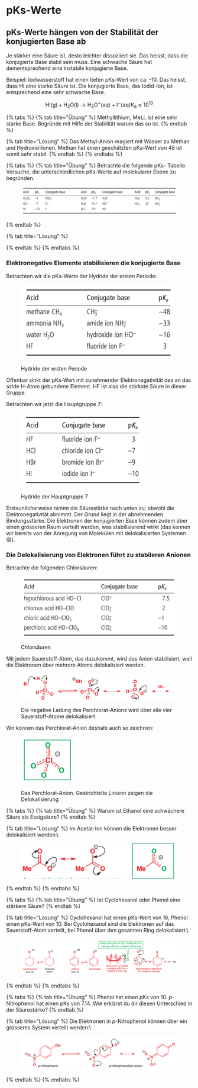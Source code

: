 # pKs-Werte

## pKs-Werte hängen von der Stabilität der konjugierten Base ab

Je stärker eine Säure ist, desto leichter dissoziiert sie. Das heisst, dass die konjugierte Base stabil sein muss. Eine schwache Säure hat dementsprechend eine instabile konjugierte Base.

Beispiel: Iodwasserstoff hat einen tiefen pKs-Wert von ca. -10. Das heisst, dass HI eine starke Säure ist. Die konjugierte Base, das Iodid-Ion, ist entsprechend eine sehr schwache Base.

$$
\mathrm{HI}(\mathrm{g})+\mathrm{H}_2 \mathrm{O}(\mathrm{l}) \rightarrow \mathrm{H}_3 \mathrm{O}^{+}(\mathrm{aq})+\mathrm{I}^{-}(\mathrm{aq}) K_{\mathrm{a}} \approx 10^{10}
$$

{% tabs %}
{% tab title="Übung" %}
Methyllithium, MeLi, ist eine sehr starke Base. Begründe mit Hilfe der Stabilität warum das so ist.
{% endtab %}

{% tab title="Lösung" %}
Das Methyl-Anion reagiert mit Wasser zu Methan und Hydroxid-Ionen. Methan hat einen geschätzten pKa-Wert von 48 ist somit sehr stabil.
{% endtab %}
{% endtabs %}

{% tabs %}
{% tab title="Übung" %}
Betrachte die folgende pKs- Tabelle. Versuche, die unterschiedlichen pKs-Werte auf molekularer Ebene zu begründen.

<figure><img src="../.gitbook/assets/image (8) (1).png" alt=""><figcaption></figcaption></figure>
{% endtab %}

{% tab title="Lösung" %}

{% endtab %}
{% endtabs %}

### Elektronegative Elemente stabilisieren die konjugierte Base

Betrachten wir die pKs-Werte der Hydride der ersten Periode:

<figure><img src="../.gitbook/assets/image (1) (1) (1) (1).png" alt=""><figcaption><p>Hydride der ersten Periode</p></figcaption></figure>

Offenbar sinkt der pKs-Wert mit zunehmender Elektronegativität des an das azide H-Atom gebundene Element. HF ist also die stärkste Säure in dieser Gruppe.

Betrachten wir jetzt die Hauptgruppe 7:

<figure><img src="../.gitbook/assets/image (14) (1).png" alt=""><figcaption><p>Hydride der Hauptgruppe 7</p></figcaption></figure>

Erstaunlicherweise nimmt die Säurestärke nach unten zu, obwohl die Elektronegativität abnimmt. Der Grund liegt in der abnehmenden Bindungsstärke. Die Elektronen der konjugierten Base können zudem über einen grösseren Raum verteilt werden, was stabilisierend wirkt (das kennen wir bereits von der Anregung von Molekülen mit delokalisierten Systemen :smile:).

### Die Delokalisierung von Elektronen führt zu stabileren Anionen

Betrachte die folgenden Chlorsäuren:

<figure><img src="../.gitbook/assets/image (20).png" alt=""><figcaption><p>Chlorsäuren</p></figcaption></figure>

Mit jedem Sauerstoff-Atom, das dazukommt, wird das Anion stabilisiert, weil die Elektronen über mehrere Atome delokalisiert werden.

<figure><img src="../.gitbook/assets/image (17).png" alt=""><figcaption><p>Die negative Ladung des Perchlorat-Anions wird über alle vier Sauerstoff-Atome delokalisiert</p></figcaption></figure>

Wir können das Perchlorat-Anion deshalb auch so zeichnen:

<figure><img src="../.gitbook/assets/image (29).png" alt=""><figcaption><p>Das Perchlorat-Anion. Gestrichtelte Linienn zeigen die Delokalisierung</p></figcaption></figure>

{% tabs %}
{% tab title="Übung" %}
Warum ist Ethanol eine schwächere Säure als Essigsäure?
{% endtab %}

{% tab title="Lösung" %}
Im Acetat-Ion können die Elektronen besser delokalisiert werden:\


<figure><img src="../.gitbook/assets/image (76).png" alt=""><figcaption></figcaption></figure>
{% endtab %}
{% endtabs %}

{% tabs %}
{% tab title="Übung" %}
Ist Cyclohexanol oder Phenol eine stärkere Säure?
{% endtab %}

{% tab title="Lösung" %}
Cyclohexanol hat einen pKs-Wert von 16, Phenol einen pKs-Wert von 10. Bei Cyclohexanol sind die Elektronen auf das Sauerstoff-Atom verteilt, bei Phenol über den gesamten Ring delokalisiert:\


<figure><img src="../.gitbook/assets/image (9) (1).png" alt=""><figcaption></figcaption></figure>
{% endtab %}
{% endtabs %}

{% tabs %}
{% tab title="Übung" %}
Phenol hat einen pKs von 10. _p_-Nitrophenol hat einen pKs von 7.14. Wie erklärst du dir diesen Unterschied in der Säurestärke?
{% endtab %}

{% tab title="Lösung" %}
Die Elektronen in _p_-Nitrophenol können über ein grösseres System verteilt werden:\


<figure><img src="../.gitbook/assets/image (6) (1).png" alt=""><figcaption></figcaption></figure>
{% endtab %}
{% endtabs %}
